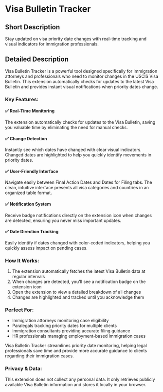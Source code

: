 # Visa Bulletin Tracker

## Short Description
Stay updated on visa priority date changes with real-time tracking and visual indicators for immigration professionals.

## Detailed Description
Visa Bulletin Tracker is a powerful tool designed specifically for immigration attorneys and professionals who need to monitor changes in the USCIS Visa Bulletin. This extension automatically checks for updates to the latest Visa Bulletin and provides instant visual notifications when priority dates change.

### Key Features:

#### ✅ Real-Time Monitoring
The extension automatically checks for updates to the Visa Bulletin, saving you valuable time by eliminating the need for manual checks.

#### ✅ Change Detection
Instantly see which dates have changed with clear visual indicators. Changed dates are highlighted to help you quickly identify movements in priority dates.

#### ✅ User-Friendly Interface
Navigate easily between Final Action Dates and Dates for Filing tabs. The clean, intuitive interface presents all visa categories and countries in an organized table format.

#### ✅ Notification System
Receive badge notifications directly on the extension icon when changes are detected, ensuring you never miss important updates.

#### ✅ Date Direction Tracking
Easily identify if dates changed with color-coded indicators, helping you quickly assess impact on pending cases.

### How It Works:

1. The extension automatically fetches the latest Visa Bulletin data at regular intervals
2. When changes are detected, you'll see a notification badge on the extension icon
3. Open the extension to view a detailed breakdown of all changes
4. Changes are highlighted and tracked until you acknowledge them

### Perfect For:
- Immigration attorneys monitoring case eligibility
- Paralegals tracking priority dates for multiple clients
- Immigration consultants providing accurate filing guidance
- HR professionals managing employment-based immigration cases

Visa Bulletin Tracker streamlines priority date monitoring, helping legal professionals save time and provide more accurate guidance to clients regarding their immigration cases.

### Privacy & Data:
This extension does not collect any personal data. It only retrieves publicly available Visa Bulletin information and stores it locally in your browser.
